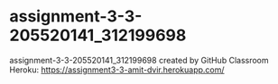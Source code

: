 # assignment-3-3-205520141_312199698
assignment-3-3-205520141_312199698 created by GitHub Classroom  
Heroku: https://assignment3-3-amit-dvir.herokuapp.com/
